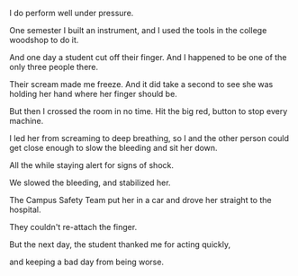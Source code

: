 I do perform well under
pressure.

One semester I built
an instrument, and I used
the tools in the college
woodshop to do it.

And one day a student cut
off their finger. And I
happened to be one of the
only three people there.

Their scream made me freeze.
And it did take a second to
see she was holding her hand
where her finger should be.

But then I crossed the room in
no time. Hit the big red,
button to stop every machine.

I led her from screaming to
deep breathing, so I and
the other person could get
close enough to slow the
bleeding and sit her down.

All the while staying alert
for signs of shock.

We slowed the bleeding, and
stabilized her.

The Campus Safety Team
put her in a car and drove
her straight to the hospital.

They couldn't re-attach
the finger.

But the next day, the student
thanked me for acting quickly,

and keeping a bad day from
being worse.
